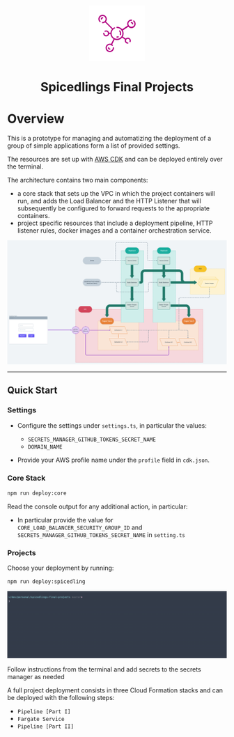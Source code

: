 <p align="center">
	<img alt="Logo" src="./assets/README/logo.png"/>
</p>

<h1 align="center">Spicedlings Final Projects</h1>

# Overview

This is a prototype for managing and automatizing the deployment of a group of simple applications form a list of provided settings.

The resources are set up with [AWS CDK](https://aws.amazon.com/cdk/) and can be deployed entirely over the terminal.

The architecture contains two main components:

-   a core stack that sets up the VPC in which the project containers will run, and adds the Load Balancer and the HTTP Listener that will subsequently be configured to forward requests to the appropriate containers.
-   project specific resources that include a deployment pipeline, HTTP listener rules, docker images and a container orchestration service.

<p align="center">
	<img alt="Diagram" src="./assets/README/diagram.png"/>
</p>

---

## Quick Start

### Settings

-   Configure the settings under `settings.ts`, in particular the values:

    -   `SECRETS_MANAGER_GITHUB_TOKENS_SECRET_NAME`
    -   `DOMAIN_NAME`

-   Provide your AWS profile name under the `profile` field in `cdk.json`.

### Core Stack

```sh
npm run deploy:core
```

Read the console output for any additional action, in particular:

-   In particular provide the value for `CORE_LOAD_BALANCER_SECURITY_GROUP_ID` and `SECRETS_MANAGER_GITHUB_TOKENS_SECRET_NAME` in `setting.ts`

### Projects

Choose your deployment by running:

```sh
npm run deploy:spicedling
```

![2021-04-20 08.45.34](assets/README/2021-04-20%2008.45.34.gif)

Follow instructions from the terminal and add secrets to the secrets manager as needed

A full project deployment consists in three Cloud Formation stacks and can be deployed with the following steps:

-   `Pipeline [Part I]`
-   `Fargate Service`
-   `Pipeline [Part II]`
